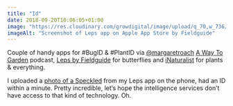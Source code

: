 ```yaml
---
title: "Id"
date: 2018-09-20T10:06:05+01:00
image: "https://res.cloudinary.com/growdigital/image/upload/q_70,w_736/v1544353192/Leps-30931460278.png"
imageAlt: "Screenshot of Leps app on Apple App Store by Fieldguide"
---
```


Couple of handy apps for #BugID & #PlantID via [@margaretroach](https://twitter.com/margaretroach) [A Way To Garden](https://awaytogarden.com/go-ahead-we-dare-you-widen-your-plant-palette-with-andy-brand/) podcast, [Leps by Fieldguide](https://leps.fieldguide.net/figures) for butterflies and [iNaturalist](https://www.inaturalist.org) for plants & everything.

I uploaded a [photo of a Speckled](https://res.cloudinary.com/growdigital/image/upload/q_70,w_736/v1544353123/butterfly-42913088460.jpg) from my Leps app on the phone, had an ID within a minute. Pretty incredible, let’s hope the intelligence services don’t have access to that kind of technology. Oh.
